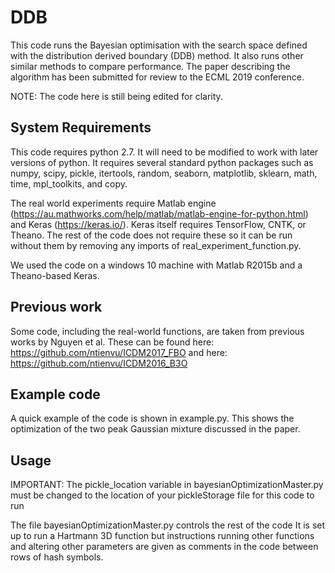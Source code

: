 # DDB

This code runs the Bayesian optimisation with the search space defined with the distribution derived boundary (DDB) method. It also runs other similar methods to compare performance. The paper describing the algorithm has been submitted for review to the ECML 2019 conference.

NOTE: The code here is still being edited for clarity.


## System Requirements
This code requires python 2.7. It will need to be modified to work with later versions of python. It requires several standard python packages such as numpy, scipy, pickle, itertools, random, seaborn, matplotlib, sklearn, math, time, mpl_toolkits, and copy. 

The real world experiments require Matlab engine (https://au.mathworks.com/help/matlab/matlab-engine-for-python.html) and Keras (https://keras.io/). Keras itself requires TensorFlow, CNTK, or Theano. The rest of the code does not require these so it can be run without them by removing any imports of real_experiment_function.py.

We used the code on a windows 10 machine with Matlab R2015b and a Theano-based Keras.

## Previous work
Some code, including the real-world functions, are taken from previous works by Nguyen et al. These can be found here: https://github.com/ntienvu/ICDM2017_FBO and here: https://github.com/ntienvu/ICDM2016_B3O

## Example code
A quick example of the code is shown in example.py. This shows the optimization of the two peak Gaussian mixture discussed in the paper.

## Usage
IMPORTANT: The pickle_location variable in bayesianOptimizationMaster.py must be changed to the location of your pickleStorage file for this code to run

The file bayesianOptimizationMaster.py controls the rest of the code It is set up to run a Hartmann 3D function but instructions running other functions and altering other parameters are given as comments in the code between rows of hash symbols.
